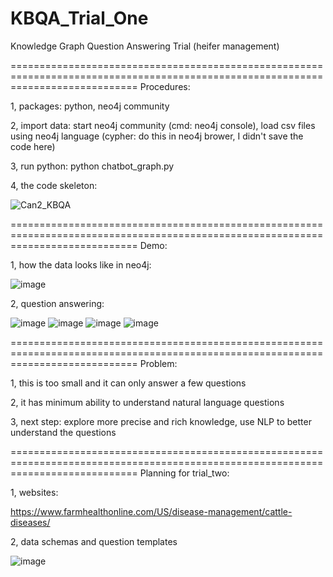 # KBQA_Trial_One
Knowledge Graph Question Answering Trial (heifer management)

==================================================================================================================================
Procedures:

1, packages:
python, 
neo4j community

2, import data:
start neo4j community (cmd: neo4j console),
load csv files using neo4j language (cypher: do this in neo4j brower, I didn't save the code here)

3, run python:
python chatbot_graph.py

4, the code skeleton:


![Can2_KBQA](https://user-images.githubusercontent.com/77312114/119589555-9d69c280-be05-11eb-9922-067ccce5c747.jpg)


==================================================================================================================================
Demo:

1, how the data looks like in neo4j:

![image](https://user-images.githubusercontent.com/77312114/120652874-c13aa180-c4b2-11eb-8c18-5f5524a89d6c.png)

2, question answering:


![image](https://user-images.githubusercontent.com/77312114/119590979-5c26e200-be08-11eb-984f-7818448a09ce.png)
![image](https://user-images.githubusercontent.com/77312114/119590992-62b55980-be08-11eb-95f1-93c9e85c0bd0.png)
![image](https://user-images.githubusercontent.com/77312114/119591005-68ab3a80-be08-11eb-821a-42ecdd69813e.png)
![image](https://user-images.githubusercontent.com/77312114/120653021-e4655100-c4b2-11eb-98d9-f7a4927136ab.png)



==================================================================================================================================
Problem:

1, this is too small and it can only answer a few questions

2, it has minimum ability to understand natural language questions

3, next step: explore more precise and rich knowledge,
              use NLP to better understand the questions
              
              
   
   
==================================================================================================================================
Planning for trial_two:

1, websites:

https://www.farmhealthonline.com/US/disease-management/cattle-diseases/

2, data schemas and question templates

![image](https://user-images.githubusercontent.com/77312114/120652632-86d10480-c4b2-11eb-850e-128513194d9b.png)

